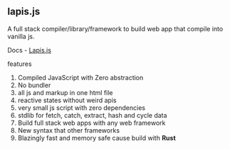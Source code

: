 ## lapis.js
A full stack compiler/library/framework to build web app that compile into vanilla js.

Docs - [Lapis.js](https://www.lapis.js.org/)

features
1. Compiled JavaScript with Zero abstraction
2. No bundler
3. all js and markup in one html file
4. reactive states without weird apis
5. very small js script with zero dependencies
6. stdlib for fetch, catch, extract, hash and cycle data
7. Build full stack web apps with any web framework
8. New syntax that other frameworks
9. Blazingly fast and memory safe cause build with **Rust**